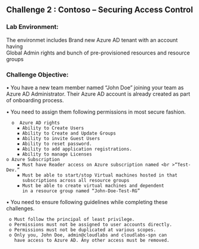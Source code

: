 ## Challenge 2 : Contoso – Securing Access Control

### **Lab Environment:** 
The environmet includes Brand new Azure AD tenant with an account having<br>Global Admin rights and bunch of pre-provisioned resources and resource<br>groups

### **Challenge Objective:**
• You have a new team member named “John Doe” joining your team 
  as Azure AD Administrator. Their Azure AD account is already created 
  as part of onboarding process. 
  
• You need to assign them following permissions in most secure 
  fashion.
      
      o  Azure AD rights
        ▪ Ability to Create Users
        ▪ Ability to Create and Update Groups
        ▪ Ability to invite Guest Users
        ▪ Ability to reset password.
        ▪ Ability to add application registrations.
        ▪ Ability to manage Licenses
    o Azure Subscription
        ▪ Must have Reader access on Azure subscription named <br >“Test-Dev.”
        ▪ Must be able to start/stop Virtual machines hosted in that 
          subscriptions across all resource groups
        ▪ Must be able to create virtual machines and dependent 
          in a resource group named “John-Doe-Test-RG”
• You need to ensure following guidelines while completing these 
challenges. 

     o Must follow the principal of least privilege. 
     o Permissions must not be assigned to user accounts directly.
     o Permissions must not be duplicated at various scopes. 
     o Only you, John Doe, admin@cloudlabs and cloudlabs-spn can 
       have access to Azure AD. Any other access must be removed. 
